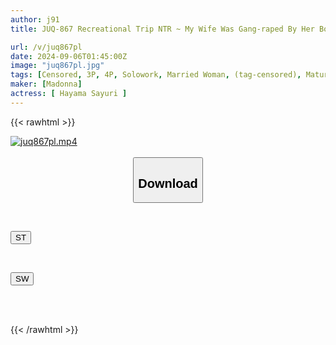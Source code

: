 ```yaml
---
author: j91
title: JUQ-867 Recreational Trip NTR ~ My Wife Was Gang-raped By Her Bosses Who Had Too Much Sexual Desire... ~ Sayuri Hayama

url: /v/juq867pl
date: 2024-09-06T01:45:00Z
image: "juq867pl.jpg"
tags: [Censored, 3P, 4P, Solowork, Married Woman, (tag-censored), Mature Woman, Hot Spring	]
maker: [Madonna]
actress: [ Hayama Sayuri ]
---
```



{{< rawhtml >}}

<div class="video" data-videoid="erJl0D7jZxhwWp">
    <a href="javascript:;">
        <img src="/v/juq867pl/juq867pl.jpg" width="WIDTH" height="HEIGHT" alt="juq867pl.mp4" loading="lazy">
    </a>
</div>

<script type="text/javascript" src="https://j91.asia/asset/on-demand-st.js"></script>

<br>
  <link rel="stylesheet" href="https://j91.asia/asset/bs5.css">
  
  <center>
  <button class="btn btn-primary" type="button" data-bs-toggle="collapse" data-bs-target=".multi-collapse" aria-expanded="false" aria-controls="multiCollapseExample1 multiCollapseExample2"><h2>Download</h2></button></center>
</p>
<div class="row">
  <div class="col">
    <div class="collapse multi-collapse" id="multiCollapseExample1">
      <div class="card card-body">
	      	      <br>
<div class="buttons">  
<p><a href="/v/juq867pl/st.html" target="_blank"><button class="btn-hover color-3"><i class="fa fa-download"></i> ST</button></a></p></div>
    </div>
  </div>
</div>
  <div class="col">
    <div class="collapse multi-collapse" id="multiCollapseExample2">
      <div class="card card-body">
	      <br>
<div class="buttons">
<p><a href="/v/juq867pl/sw.html" target="_blank"><button class="btn-hover color-2"><i class="fa fa-download"></i> SW</button></a></p></div>
<br><br>
      </div>
    </div>
  </div>
</div>

{{< /rawhtml >}}